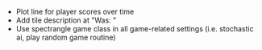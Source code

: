 - Plot line for player scores over time
- Add tile description at "Was: " 
- Use spectrangle game class in all game-related settings (i.e. stochastic ai, play random game routine)
